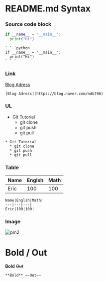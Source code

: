 # README.md Syntax

### Source code block
```python
if __name__ = "__main__":
  print("Hi")
```
```base
` ` `python
if __name__ = "__main__":
  print("Hi")
` ` `  
```
### Link

[Blog Adress](https://blog.naver.com/ndb796)
```base
[Blog Adress](https://blog.naver.com/ndb796)
```

### UL 

* Git Tutorial
  * git clone
  * git push
  * git pull

```base
* Git Tutorial
  * git clone
  * git push
  * git pull
```

### Table
Name|Englsh|Math|
---|---|---|
Eric|100|100|

```base
Name|Englsh|Math|
---|---|---|
Eric|100|100|
```

### Image
<img src="./pm2-1.png" alt="pm2" />

# Bold / Out
**Bold** ~~Out~~
```base
**Bold** ~~Out~~
```
